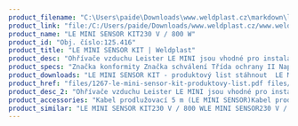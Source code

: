 ```yaml
---
product_filename: "C:\Users\paide\Downloads\www.weldplast.cz\markdown\le-mini-sensor-kit.md"
product_link: "file:/C:/Users/paide/Downloads/www.weldplast.cz/www.weldplast.cz/le-mini-sensor-kit"
product_name: "LE MINI SENSOR KIT230 V / 800 W"
product_id: "Obj. číslo:125.416"
product_title: "LE MINI SENSOR KIT | Weldplast"
product_desc: "Ohřívače vzduchu Leister LE MINI jsou vhodné pro instalaci i v těch nejtěsnějších prostorech. Verze Leister SENSOR mají navíc integrovanou termosondu. Přídavné pouzdro SENSOR KIT umožňuje okamžité použití díky integrované výkonové elektronice s teplotním regulátorem.Tepelný spínač pro ochranu zařízení Integrovaná termosonda (SENSOR a SENSOR KIT)Ochrana topného tělesa (SENSOR a SENSOR KIT)Pasivní analogové rozhraní 4-20 mA (SENSOR)Tlakový redukční ventil (SENSOR KIT)"
product_specs: "Značka konformity Značka schválení Třída ochrany II NapětíV~230 PříkonW800 FrekvenceHz50 / 60 Max. teplota°C750 Průtok vzduchul/min10 Statický tlakPa200 Rozměry (D x ø)mm308 x 25 Hmotnostkg215"
product_downloads: "LE MINI SENSOR KIT - produktový list stáhnout  LE MINI (SENSOR) - manuál SK stáhnout  LE MINI (SENSOR) - manuál CZ stáhnout  TECHNOLOGIE HORKÉHO VZDUCHU - katalog stáhnout"
product_href: "files/1267-le-mini-sensor-kit-produktovy-list.pdf files/1267-le-mini-sensor-kit-produktovy-list.pdf files/le-mini-sensor-manual-sk-copy.pdf files/le-mini-sensor-manual-sk-copy.pdf files/le-mini-sensor-manual-cz.pdf files/le-mini-sensor-manual-cz.pdf files/katalog-ph-web.pdf files/katalog-ph-web.pdf"
product_desc_2: "Ohřívače vzduchu Leister LE MINI jsou vhodné pro instalaci i v těch nejtěsnějších prostorech. Verze Leister SENSOR mají navíc integrovanou termosondu. Přídavné pouzdro SENSOR KIT umožňuje okamžité použití díky integrované výkonové elektronice s teplotním regulátorem.Tepelný spínač pro ochranu zařízení Integrovaná termosonda (SENSOR a SENSOR KIT)Ochrana topného tělesa (SENSOR a SENSOR KIT)Pasivní analogové rozhraní 4-20 mA (SENSOR)Tlakový redukční ventil (SENSOR KIT)"
product_accessories: "Kabel prodlužovací 5 m (LE MINI SENSOR)Kabel prodlužovací 2 m (LE MINI SENSOR)Adaptér tryskový ø 21.3 mm (vnější) šroubovací (LE MINI)Příruba připojovací (ø 21.8 mm) ø 40 mm pro Labo 34/ LTryska reflektorová děrovaná (ø 213 mm)50 x 35 mm 75° zahnutáTryska reflektorová děrovaná (ø 213 mm)20 x 35 mm 75° zahnutáTryska tubulární (ø 213 mm)ø 12 mm 25 x 50 mm 90° zahnutáTryska tubulární (ø 213 mm)ø 10 mm 45 mm přímáTryska tubulární (ø 213 mm)ø 4 mm 45 mm přímáTryska přeplátovací (ø 213 mm)20 x 2 mm přímá 55 mm dlouháTryska přeplátovací (ø 213 mm)10 x 2 mm 15° vyhnutá 30° zahnutáTryska štěrbinová (ø 213 mm)40 x 5 mm plocháTryska štěrbinová (ø 213 mm)50 x 8 mm přímá LE MINI SENSOR KIT230 V / 800 WLE MINI SENSOR230 V / 400 WLE MINI SENSOR230 V / 800 WLE MINI230 V / 400 WLE MINI230 V / 800 W"
product_similar: "LE MINI SENSOR KIT230 V / 800 WLE MINI SENSOR230 V / 400 WLE MINI SENSOR230 V / 800 WLE MINI230 V / 400 WLE MINI230 V / 800 W"
---
```

